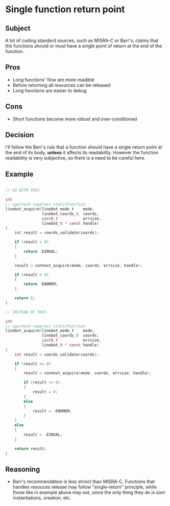 # Single function return point

## Subject
A lot of coding standard sources, such as MISRA-C or Barr's, claims that the functions should or must have a single point of return at the end of the function.

## Pros
* Long functions' flow are more readible
* Before returning all resources can be released
* Long functions are easier to debug

## Cons
* Short functions become more robust and over-conditioned

## Decision
I'll follow the Barr's rule that a function should have a single return point at the end of its body, **unless** it affects its readability. However the function readability is very subjective, so there is a need to be careful here.

## Example

```c

// GO WITH THIS

int
// cppcheck-suppress staticFunction
linebot_acquire(linebot_mode_t    mode,
                linebot_coords_t  coords,
                uint8_t           errsize,
                linebot_t * const handle)
{
    int result = coords_validate(coords);

    if (result < 0)
    {
        return -EINVAL;
    }

    result = context_acquire(mode, coords, errsize, handle);

    if (result < 0)
    {
        return -ENOMEM;
    }

    return 0;
}

// INSTEAD OF THIS

int
// cppcheck-suppress staticFunction
linebot_acquire(linebot_mode_t    mode,
                linebot_coords_t  coords,
                uint8_t           errsize,
                linebot_t * const handle)
{
    int result = coords_validate(coords);

    if (result >= 0)
    {
        result = context_acquire(mode, coords, errsize, handle);

        if (result >= 0)
        {
            result = 0;
        }
        else
        {
            result = -ENOMEM;
        }
    }
    else
    {
        result = -EINVAL;
    }

    return result;
}
```

## Reasoning
* Barr's recommendation is less strinct than MISRA-C. Functions that handles resouces release may follow "single-return" principle, while those like in example above may not, since the only thing they do is som instantiations, creation, etc.